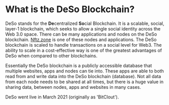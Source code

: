# What is the DeSo Blockchain?

DeSo stands for the **De**centralized **So**cial Blockchain. It is a scalable, social, layer-1 blockchain, which seeks to allow a single social identity across the Web 3.0 space.  There can be many applications and nodes on the DeSo blockchain. [Nftz.zone](http://nftz.zone) is one of these nodes and applications. The DeSo blockchain is scaled to handle transactions on a social level for Web3. The ability to scale in a cost-effective way is one of the greatest advantages of DeSo when compared to other blockchains. &#x20;

Essentially the DeSo blockchain is a publicly accessible database that multiple websites, apps and nodes can tie into.  These apps are able to both read from and write data into the DeSo blockchain (database).  Not all data from each node needs to be shared at all times, but there is a huge value in sharing data, between nodes, apps and websites in many cases. &#x20;

DeSo went live in March 2021 (originally as 'BitClout').

